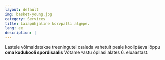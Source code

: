 ```yaml
---
layout: default
img: basket-young.jpg
category: Services
title: Laiapõhjaline korvpalli algõpe.
lang: ee
description: |
---
```

Lastele võimaldatakse treeningutel osaleda vahetult peale koolipäeva lõppu **oma kodukooli spordisaalis** 
Võtame vastu õpilasi alates 6. eluaastast.